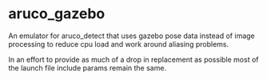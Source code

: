 # aruco_gazebo
An emulator for aruco_detect that uses gazebo pose data instead of image processing to reduce cpu load and work around aliasing problems.

In an effort to provide as much of a drop in replacement as possible most of the launch file include params remain the same.

